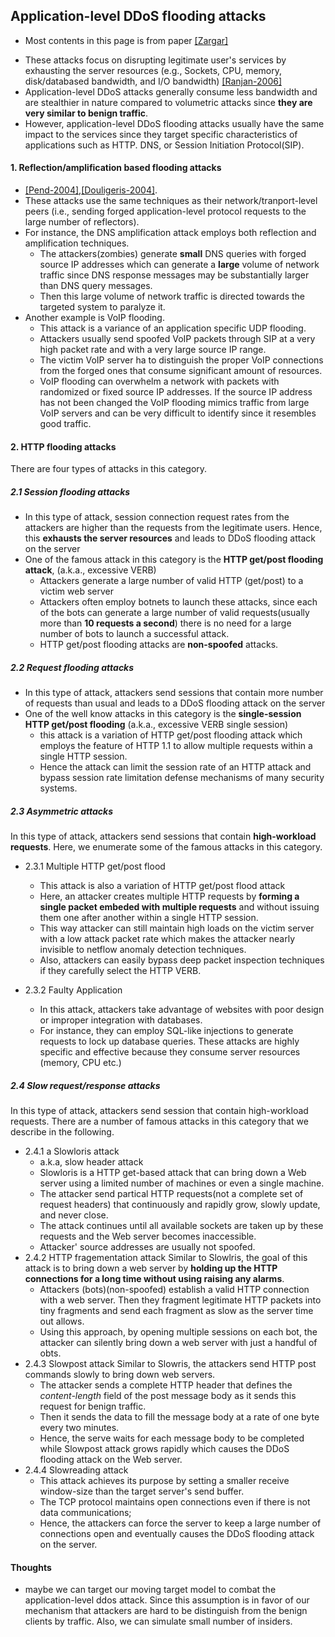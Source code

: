 Application-level DDoS flooding attacks
---
* Most contents in this page is from paper [[Zargar]]()


- These attacks focus on disrupting legitimate user's services by exhausting the server resources (e.g., Sockets, CPU, memory, disk/databased bandwidth, and I/O bandwidth) [[Ranjan-2006]](http://ieeexplore.ieee.org/xpls/abs_all.jsp?arnumber=4146780&tag=1)
- Application-level DDoS attacks generally consume less bandwidth and are stealthier in nature compared to volumetric attacks since **they are very similar to benign traffic**. 
- However, application-level DDoS flooding attacks usually have the same impact to the services since they target specific characteristics of applications such as HTTP. DNS, or Session Initiation Protocol(SIP).

#### 1. Reflection/amplification based flooding attacks
- [[Pend-2004]](http://dl.acm.org/citation.cfm?id=1216373),[[Douligeris-2004]](http://www.sciencedirect.com/science/article/pii/S1389128603004250).
- These attacks use the same techniques as their network/tranport-level peers (i.e., sending forged application-level protocol requests to the large number of reflectors). 
- For instance, the DNS amplification attack employs both reflection and amplification techniques. 
    - The attackers(zombies) generate **small** DNS queries with forged source IP addresses which can generate a **large** volume of network traffic since DNS response messages may be substantially larger than DNS query messages. 
    - Then this large volume of network traffic is directed towards the targeted system to paralyze it.
- Another example is VoIP flooding.
    - This attack is a variance of an application specific UDP flooding. 
    - Attackers usually send spoofed VoIP packets through SIP at a very high packet rate and with a very large source IP range. 
    - The victim VoIP server ha to distinguish the proper VoIP connections from the forged ones that consume significant amount of resources.
    - VoIP flooding can overwhelm a network with packets with randomized or fixed source IP addresses. If the source IP address has not been changed the VoIP flooding mimics traffic from large VoIP servers and can  be very difficult to identify since it resembles good traffic.

#### 2. HTTP flooding attacks
There are four types of attacks in this category.

##### 2.1 Session flooding attacks
- In this type of attack, session connection request rates from the attackers are higher than the requests from the legitimate users. Hence, this **exhausts the server resources** and leads to DDoS flooding attack on the server
- One of the famous attack in this category is the **HTTP get/post flooding attack**, (a.k.a., excessive VERB)  
    - Attackers generate a large number of valid HTTP (get/post) to a victim web server
    - Attackers often employ botnets to launch these attacks, since each of the bots can generate a large number of valid requests(usually more than **10 requests a second**) there is no need for a large number of bots to launch a successful attack. 
    - HTTP get/post flooding attacks are **non-spoofed** attacks.
    
##### 2.2 Request flooding attacks
- In this type of attack, attackers send sessions that contain more number of requests than usual and leads to a DDoS flooding attack on the server
- One of the well know attacks in this category is the **single-session HTTP get/post flooding** (a.k.a., excessive VERB single session)
    - this attack is a variation of HTTP get/post flooding attack which employs the feature of HTTP 1.1 to allow multiple requests within a single HTTP session.
    - Hence the attack can limit the session rate of an HTTP attack and bypass session rate limitation defense mechanisms of many security systems.
    
##### 2.3 Asymmetric attacks
In this type of attack, attackers send sessions that contain **high-workload requests**. Here, we enumerate some of the famous attacks in this category.
- 2.3.1 Multiple HTTP get/post flood
    - This attack is also a variation of HTTP get/post flood attack
    - Here, an attacker creates multiple HTTP requests by **forming a single packet embeded with multiple requests** and without issuing them one after another within a single HTTP session.
    - This way attacker can still maintain high loads on the victim server with a low attack packet rate which makes the attacker nearly invisible to netflow anomaly detection techniques. 
    - Also, attackers can easily bypass deep packet inspection techniques if they carefully select the HTTP VERB.
    
- 2.3.2 Faulty Application
    - In this attack, attackers take advantage of websites with poor design or improper integration with databases.
    - For instance, they can employ SQL-like injections to generate requests to lock up database queries. These attacks are highly specific and effective because they consume server resources (memory, CPU etc.)
    
##### 2.4 Slow request/response attacks

In this type of attack, attackers send session that contain high-workload requests. There are a number of famous attacks in this category that we describe in the following.

- 2.4.1 a Slowloris attack
    - a.k.a, slow header attack
    - Slowloris is a HTTP get-based attack that can bring down a Web server using a limited number of machines or even a single machine.
    - The attacker send partical HTTP requests(not a complete set of request headers) that continuously and rapidly grow, slowly update, and never close.
    - The attack continues until all available sockets are taken up by these requests and the Web server becomes inaccessible.
    - Attacker' source addresses are usually not spoofed.
- 2.4.2 HTTP fragementation attack
Similar to Slowlris, the goal of this attack is to bring down a web server by **holding up the HTTP connections for a long time without using raising any alarms**.
    - Attackers (bots)(non-spoofed) establish a valid HTTP connection with a web server. Then they fragment legitimate HTTP packets into tiny fragments and send each fragment as slow as the server time out allows.
    - Using this approach, by opening multiple sessions on each bot, the attacker can silently bring down a web server with just a handful of obts.
- 2.4.3 Slowpost attack
Similar to Slowris, the attackers send HTTP post commands slowly to bring down web servers.
    - The attacker sends a complete HTTP header that defines the *content-length* field of the post message body as it sends this request for benign traffic.
    - Then it sends the data to fill the message body at a rate of one byte every two minutes.
    - Hence, the serve waits for each message body to be completed while Slowpost attack grows rapidly which causes the DDoS flooding attack on the Web server.
- 2.4.4 Slowreading attack
   - This attack achieves its purpose by setting a smaller receive window-size than the target server's send buffer.
   - The TCP protocol maintains open connections even if there is not data communications;
   - Hence, the attackers can force the server to keep a large number of connections open and eventually causes the DDoS flooding attack on the server.








#### Thoughts
- maybe we can target our moving target model to combat the application-level ddos attack. Since this assumption is in favor of our mechanism that attackers are hard to be distinguish from the benign clients by traffic. Also, we can simulate small number of insiders. 
